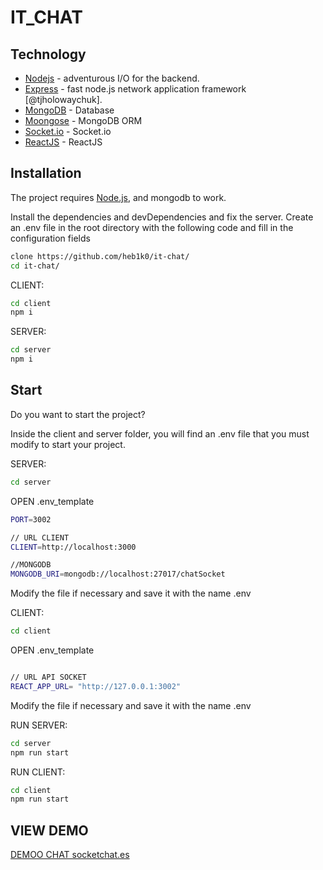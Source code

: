 # IT_CHAT

## Technology

- [Nodejs](https://nodejs.org/en/) - adventurous I/O for the backend.
- [Express](https://expressjs.com/es/) - fast node.js network application framework [@tjholowaychuk].
- [MongoDB](https://www.mongodb.com/es) - Database 
- [Moongose](https://mongoosejs.com/) - MongoDB ORM
- [Socket.io](https://socket.io/) - Socket.io
- [ReactJS](https://es.reactjs.org/) - ReactJS

## Installation

The project requires [Node.js](https://nodejs.org/), and mongodb to work.

Install the dependencies and devDependencies and fix the server.
Create an .env file in the root directory with the following code and fill in the configuration fields


```sh
clone https://github.com/heb1k0/it-chat/
cd it-chat/
```
CLIENT:
```sh
cd client
npm i
```

SERVER:

```sh
cd server
npm i
```


## Start

Do you want to start the project?

Inside the client and server folder, you will find an .env file that you must modify to start your project.

SERVER:

```sh
cd server
```
OPEN .env_template

````sh
PORT=3002

// URL CLIENT
CLIENT=http://localhost:3000

//MONGODB
MONGODB_URI=mongodb://localhost:27017/chatSocket

``````

Modify the file if necessary and save it with the name .env



CLIENT:

```sh
cd client
```
OPEN .env_template

````sh

// URL API SOCKET 
REACT_APP_URL= "http://127.0.0.1:3002"

``````

Modify the file if necessary and save it with the name .env

RUN SERVER:

````sh
cd server
npm run start
``````
RUN CLIENT:

````sh
cd client
npm run start
``````
## VIEW DEMO

[DEMOO CHAT socketchat.es](https://www.socketchat.es)
